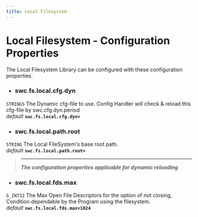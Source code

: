 ```yaml
---
title: Local Filesystem
---
```




# Local Filesystem - Configuration Properties
The Local Filesystem Library can be configured with these configuration properties.

* ### swc.fs.local.cfg.dyn
```STRINGS```
The Dynamic cfg-file to use. Config Handler will check & reload this cfg-file by swc.cfg.dyn.period \
_default_ **```swc.fs.local.cfg.dyn=```**

* ### swc.fs.local.path.root
```STRING```
The Local FileSystem's base root path. \
_default_ **```swc.fs.local.path.root=```**


 > ***
 > **_The configuration properties applicable for dynamic reloading_**

* ### swc.fs.local.fds.max
```G_INT32```
The Max Open File Descriptors for the option of not closing, Condition dependable by the Program using the filesystem. \
_default_ **```swc.fs.local.fds.max=1024```**

